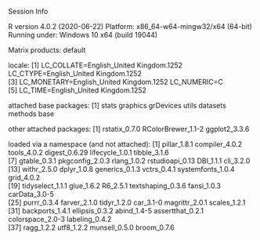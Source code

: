 Session Info

R version 4.0.2 (2020-06-22)
Platform: x86_64-w64-mingw32/x64 (64-bit)
Running under: Windows 10 x64 (build 19044)

Matrix products: default

locale:
[1] LC_COLLATE=English_United Kingdom.1252  LC_CTYPE=English_United Kingdom.1252   
[3] LC_MONETARY=English_United Kingdom.1252 LC_NUMERIC=C                           
[5] LC_TIME=English_United Kingdom.1252    

attached base packages:
[1] stats     graphics  grDevices utils     datasets  methods   base     

other attached packages:
[1] rstatix_0.7.0      RColorBrewer_1.1-2 ggplot2_3.3.6     

loaded via a namespace (and not attached):
 [1] pillar_1.8.1      compiler_4.0.2    tools_4.0.2       digest_0.6.29     lifecycle_1.0.1   tibble_3.1.6     
 [7] gtable_0.3.1      pkgconfig_2.0.3   rlang_1.0.2       rstudioapi_0.13   DBI_1.1.1         cli_3.2.0        
[13] withr_2.5.0       dplyr_1.0.8       generics_0.1.3    vctrs_0.4.1       systemfonts_1.0.4 grid_4.0.2       
[19] tidyselect_1.1.1  glue_1.6.2        R6_2.5.1          textshaping_0.3.6 fansi_1.0.3       carData_3.0-5    
[25] purrr_0.3.4       farver_2.1.0      tidyr_1.2.0       car_3.1-0         magrittr_2.0.1    scales_1.2.1     
[31] backports_1.4.1   ellipsis_0.3.2    abind_1.4-5       assertthat_0.2.1  colorspace_2.0-3  labeling_0.4.2   
[37] ragg_1.2.2        utf8_1.2.2        munsell_0.5.0     broom_0.7.6   
